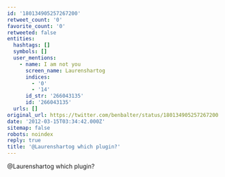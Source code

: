 ```yaml
---
id: '180134905257267200'
retweet_count: '0'
favorite_count: '0'
retweeted: false
entities:
  hashtags: []
  symbols: []
  user_mentions:
    - name: I am not you
      screen_name: Laurenshartog
      indices:
        - '0'
        - '14'
      id_str: '266043135'
      id: '266043135'
  urls: []
original_url: https://twitter.com/benbalter/status/180134905257267200
date: '2012-03-15T03:34:42.000Z'
sitemap: false
robots: noindex
reply: true
title: '@Laurenshartog which plugin?'
---
```


@Laurenshartog which plugin?